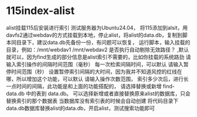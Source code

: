 # 115index-alist
alist挂载115后安装进行索引
测试服务器为Ubuntu24.04，
将115添加到alsit，用davfs2通过webdav的方式挂载到本地，停止alist，将alist的data.db，复制到脚本同目录下，建议data.db先备份一份，有问题可以恢复，
运行脚本，输入挂载的目录，例如：/mnt/webdav1 /mnt/webdav2
是否执行自动剔除无效路径？
,默认就可以，因为find生成的部分信息是alist索引不需要的，比如你挂载的系统路劲
请输入索引操作的间隔时间范围（毫秒）
每一次检索间隔时间，可以默认
请输入暂停时间范围（秒）
设置暂停索引间隔的大时间，因为我并不知道风控的红线在哪，所以增加这个功能，可以默认
请输入操作次数范围，
索引多少次后，进行长一点时间的间隔，此功能是和上面的功能搭配的，
请选择替换或新增 find-data.db 中的表到 data.db。
可以选择新增或者直接替换原来alist的数据库，只会替换索引的那个数据表
当数据库没有索引表的时候会自动创建
将代码目录下data.db数据库替换alist的data.db，开启alist，测试搜索功能即可
